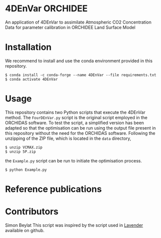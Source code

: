 4DEnVar ORCHIDEE
=========================

<!---
"[![DOI](https://zenodo.org/badge/DOI/10.5281/zenodo.10592299.svg)](https://doi.org/10.5281/zenodo.10592299)
-->


An application of 4DEnVar to assimilate Atmospheric CO2 Concentration Data for parameter calibration in ORCHIDEE Land Surface Model

Installation
============

We recommend to install and use the conda environment provided in this repository. 

    $ conda install -c conda-forge --name 4DEnVar --file requirements.txt 
    $ conda activate 4DEnVar
    
Usage
=====

This repository contains two Python scripts that execute the 4DEnVar method. The `FourDEnVar.py` script is the original script employed in the ORCHIDAS software. 
To test the script, a simplified version has been adapted so that the optimisation can be run using the output file present in this repository without the need for the ORCHIDAS software.
Following the unzipping of the ZIP file, which is located in the `data` directory, 

    $ unzip VCMAX.zip
    $ unzip 5P.zip
  
the `Example.py` script can be run to initiate the optimisation process.

    $ python Example.py

Reference publications
======================
  
Contributors
============
Simon Beylat
This script was inspired by the script used in [Lavender](https://github.com/pyearthsci/lavendar) available on github.

